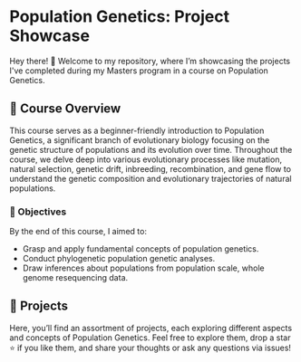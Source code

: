# Population Genetics: Project Showcase

Hey there! 👋 Welcome to my repository, where I’m showcasing the projects I've completed during my Masters program in a course on Population Genetics.

## 🌱 Course Overview
This course serves as a beginner-friendly introduction to Population Genetics, a significant branch of evolutionary biology focusing on the genetic structure of populations and its evolution over time. Throughout the course, we delve deep into various evolutionary processes like mutation, natural selection, genetic drift, inbreeding, recombination, and gene flow to understand the genetic composition and evolutionary trajectories of natural populations.

### 🎯 Objectives
By the end of this course, I aimed to:
- Grasp and apply fundamental concepts of population genetics.
- Conduct phylogenetic population genetic analyses.
- Draw inferences about populations from population scale, whole genome resequencing data.

## 🚀 Projects
Here, you’ll find an assortment of projects, each exploring different aspects and concepts of Population Genetics. Feel free to explore them, drop a star ⭐ if you like them, and share your thoughts or ask any questions via issues!

